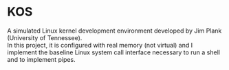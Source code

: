 # KOS
A simulated Linux kernel development environment developed by Jim Plank (University of Tennessee).  
In this project, it is configured with real memory (not virtual) and I implement the baseline Linux system call interface necessary to run a shell and to implement pipes.
